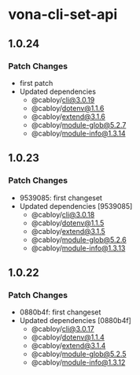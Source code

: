 # vona-cli-set-api

## 1.0.24

### Patch Changes

- first patch
- Updated dependencies
  - @cabloy/cli@3.0.19
  - @cabloy/dotenv@1.1.6
  - @cabloy/extend@3.1.6
  - @cabloy/module-glob@5.2.7
  - @cabloy/module-info@1.3.14

## 1.0.23

### Patch Changes

- 9539085: first changeset
- Updated dependencies [9539085]
  - @cabloy/cli@3.0.18
  - @cabloy/dotenv@1.1.5
  - @cabloy/extend@3.1.5
  - @cabloy/module-glob@5.2.6
  - @cabloy/module-info@1.3.13

## 1.0.22

### Patch Changes

- 0880b4f: first changeset
- Updated dependencies [0880b4f]
  - @cabloy/cli@3.0.17
  - @cabloy/dotenv@1.1.4
  - @cabloy/extend@3.1.4
  - @cabloy/module-glob@5.2.5
  - @cabloy/module-info@1.3.12
